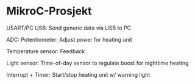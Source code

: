 # MikroC-Prosjekt


USART/PC USB:
Send generic data via USB to PC

ADC:
Potentiometer:
Adjust power for heating unit

Temperature sensor:
Feedback

Light sensor:
Time-of-day sensor to regulate boost for nighttime heating

Interrupt + Timer:
Start/stop heating unit w/ warning light

